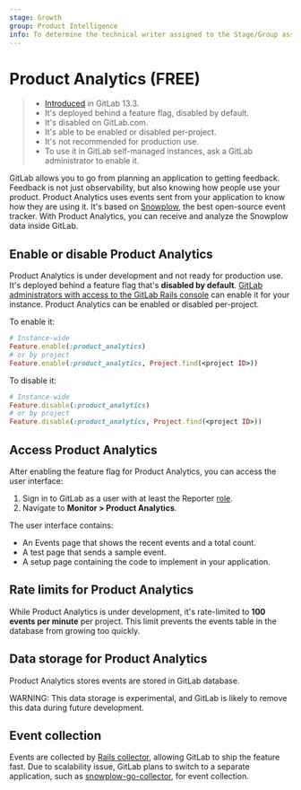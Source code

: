 ```yaml
---
stage: Growth
group: Product Intelligence
info: To determine the technical writer assigned to the Stage/Group associated with this page, see https://about.gitlab.com/handbook/engineering/ux/technical-writing/#assignments
---
```


# Product Analytics **(FREE)**

> - [Introduced](https://gitlab.com/gitlab-org/gitlab/-/issues/225167) in GitLab 13.3.
> - It's deployed behind a feature flag, disabled by default.
> - It's disabled on GitLab.com.
> - It's able to be enabled or disabled per-project.
> - It's not recommended for production use.
> - To use it in GitLab self-managed instances, ask a GitLab administrator to enable it.

GitLab allows you to go from planning an application to getting feedback. Feedback
is not just observability, but also knowing how people use your product.
Product Analytics uses events sent from your application to know how they are using it.
It's based on [Snowplow](https://github.com/snowplow/snowplow), the best open-source
event tracker. With Product Analytics, you can receive and analyze the Snowplow data
inside GitLab.

## Enable or disable Product Analytics

Product Analytics is under development and not ready for production use. It's
deployed behind a feature flag that's **disabled by default**.
[GitLab administrators with access to the GitLab Rails console](../administration/feature_flags.md)
can enable it for your instance. Product Analytics can be enabled or disabled per-project.

To enable it:

```ruby
# Instance-wide
Feature.enable(:product_analytics)
# or by project
Feature.enable(:product_analytics, Project.find(<project ID>))
```

To disable it:

```ruby
# Instance-wide
Feature.disable(:product_analytics)
# or by project
Feature.disable(:product_analytics, Project.find(<project ID>))
```

## Access Product Analytics

After enabling the feature flag for Product Analytics, you can access the
user interface:

1. Sign in to GitLab as a user with at least the Reporter [role](../user/permissions.md).
1. Navigate to **Monitor > Product Analytics**.

The user interface contains:

- An Events page that shows the recent events and a total count.
- A test page that sends a sample event.
- A setup page containing the code to implement in your application.

## Rate limits for Product Analytics

While Product Analytics is under development, it's rate-limited to
**100 events per minute** per project. This limit prevents the events table in the
database from growing too quickly.

## Data storage for Product Analytics

Product Analytics stores events are stored in GitLab database.

WARNING:
This data storage is experimental, and GitLab is likely to remove this data during
future development.

## Event collection

Events are collected by [Rails collector](https://gitlab.com/gitlab-org/gitlab/-/merge_requests/36443),
allowing GitLab to ship the feature fast. Due to scalability issue, GitLab plans
to switch to a separate application, such as
[snowplow-go-collector](https://gitlab.com/gitlab-org/snowplow-go-collector), for event collection.
